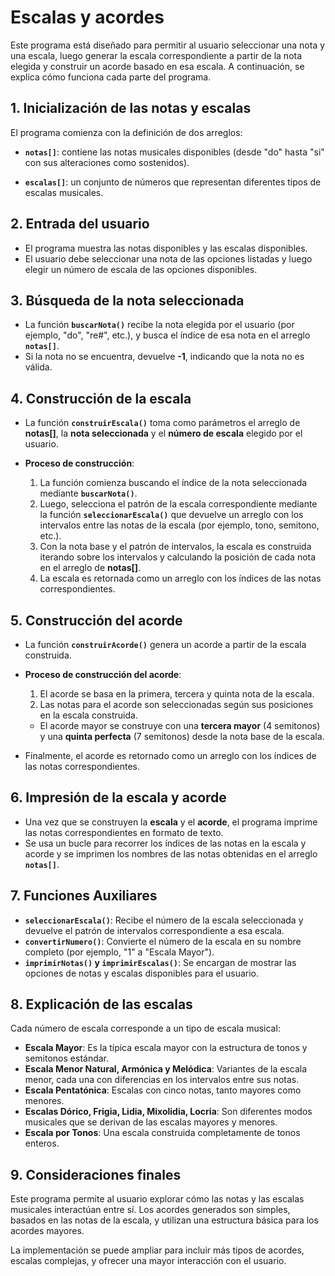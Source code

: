 #  Escalas y acordes

Este programa está diseñado para permitir al usuario seleccionar una nota y una escala, luego generar la escala correspondiente a partir de la nota elegida y construir un acorde basado en esa escala. A continuación, se explica cómo funciona cada parte del programa.

## 1. **Inicialización de las notas y escalas**

El programa comienza con la definición de dos arreglos:

- **`notas[]`**: contiene las notas musicales disponibles (desde "do" hasta "si" con sus alteraciones como sostenidos).
  
- **`escalas[]`**: un conjunto de números que representan diferentes tipos de escalas musicales.

## 2. **Entrada del usuario**

- El programa muestra las notas disponibles y las escalas disponibles.
- El usuario debe seleccionar una nota de las opciones listadas y luego elegir un número de escala de las opciones disponibles.

## 3. **Búsqueda de la nota seleccionada**

- La función **`buscarNota()`** recibe la nota elegida por el usuario (por ejemplo, "do", "re#", etc.), y busca el índice de esa nota en el arreglo **`notas[]`**.
- Si la nota no se encuentra, devuelve **-1**, indicando que la nota no es válida.

## 4. **Construcción de la escala**

- La función **`construirEscala()`** toma como parámetros el arreglo de **notas[]**, la **nota seleccionada** y el **número de escala** elegido por el usuario.
  
- **Proceso de construcción**:
  1. La función comienza buscando el índice de la nota seleccionada mediante **`buscarNota()`**.
  2. Luego, selecciona el patrón de la escala correspondiente mediante la función **`seleccionarEscala()`** que devuelve un arreglo con los intervalos entre las notas de la escala (por ejemplo, tono, semitono, etc.).
  3. Con la nota base y el patrón de intervalos, la escala es construida iterando sobre los intervalos y calculando la posición de cada nota en el arreglo de **notas[]**.
  4. La escala es retornada como un arreglo con los índices de las notas correspondientes.

## 5. **Construcción del acorde**

- La función **`construirAcorde()`** genera un acorde a partir de la escala construida.
  
- **Proceso de construcción del acorde**:
  1. El acorde se basa en la primera, tercera y quinta nota de la escala.
  2. Las notas para el acorde son seleccionadas según sus posiciones en la escala construida.
  
  - El acorde mayor se construye con una **tercera mayor** (4 semitonos) y una **quinta perfecta** (7 semitonos) desde la nota base de la escala.
  
- Finalmente, el acorde es retornado como un arreglo con los índices de las notas correspondientes.

## 6. **Impresión de la escala y acorde**

- Una vez que se construyen la **escala** y el **acorde**, el programa imprime las notas correspondientes en formato de texto.
- Se usa un bucle para recorrer los índices de las notas en la escala y acorde y se imprimen los nombres de las notas obtenidas en el arreglo **`notas[]`**.

## 7. **Funciones Auxiliares**

- **`seleccionarEscala()`**: Recibe el número de la escala seleccionada y devuelve el patrón de intervalos correspondiente a esa escala.
- **`convertirNumero()`**: Convierte el número de la escala en su nombre completo (por ejemplo, "1" a "Escala Mayor").
- **`imprimirNotas()` y `imprimirEscalas()`**: Se encargan de mostrar las opciones de notas y escalas disponibles para el usuario.

## 8. **Explicación de las escalas**

Cada número de escala corresponde a un tipo de escala musical:

- **Escala Mayor**: Es la típica escala mayor con la estructura de tonos y semitonos estándar.
- **Escala Menor Natural, Armónica y Melódica**: Variantes de la escala menor, cada una con diferencias en los intervalos entre sus notas.
- **Escala Pentatónica**: Escalas con cinco notas, tanto mayores como menores.
- **Escalas Dórico, Frigia, Lidia, Mixolidia, Locria**: Son diferentes modos musicales que se derivan de las escalas mayores y menores.
- **Escala por Tonos**: Una escala construida completamente de tonos enteros.

## 9. **Consideraciones finales**

Este programa permite al usuario explorar cómo las notas y las escalas musicales interactúan entre sí. Los acordes generados son simples, basados en las notas de la escala, y utilizan una estructura básica para los acordes mayores. 

La implementación se puede ampliar para incluir más tipos de acordes, escalas complejas, y ofrecer una mayor interacción con el usuario.
